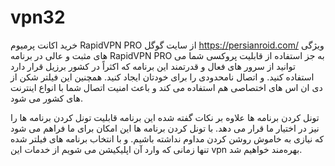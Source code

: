 # vpn32
خرید اکانت پرمیوم RapidVPN PRO از سایت گوگل
https://persianroid.com/
ویژگی های مثبت و‌ عالی در برنامه RapidVPN PRO
به جز استفاده از قابلیت پروکسی شما می‌ توانید از سرور های فعال و قدرتمند این برنامه که اکثراً در کشور برزیل قرار دارد استفاده کنید. و اتصال نامحدودی را برای خودتان ایجاد کنید.
همچنین این فیلتر شکن از دی ان اس های اختصاصی هم استفاده می‌ کند و باعث امنیت اتصال شما با انواع اینترنت‌ های کشور می‌ شود.

تونل کردن برنامه‌ ها
علاوه بر نکات گفته شده این برنامه قابلیت تونل کردن برنامه‌ ها را نیز در اختیار ما قرار می‌ دهد. با تونل کردن برنامه‌ ها این امکان برای ما فراهم می‌ شود که نیازی به خاموش روشن کردن مداوم نداشته باشیم. و با انتخاب برنامه‌ های فیلتر شده تنها زمانی که وارد آن اپلیکیشن می‌ شویم از خدمات این vpn بهره‌مند خواهیم شد.


